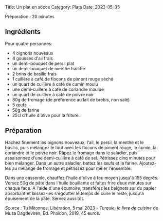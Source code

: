 Title: Un plat en söcce
Category: Plats
Date: 2023-05-05

Préparation : 20 minutes

## Ingrédients

Pour quatre personnes:

* 4 oignons nouveaux
* 4 gousses d'ail frais
* un demi-bouquet de persil plat
* un demi-bouquet de menthe fraîche
* 2 brins de basilic frais
* 1 cuillère à café de flocons de piment rouge séché
* un quart de cuillère à café de cumin moulu
* une demi-cuillère à café de coriandre moulue 
* un quart de cuillère à café de poivre noir
* 80g de fromage (de préférence au lait de brebis, non salé)
* 5 œufs
* 50g de farine
* 25cl d'huile d'olive pour la friture.

## Préparation

Hachez finement les oignons nouveaux, l'ail, le persil, la menthe et le basilic, puis mélangez le
tout avec les flocons de piment rouge, le cumin, la coriandre et le poivre noir. Râpez le fromage
dans le saladier, puis assaisonnez d'une demi-cuillère à café de sel. Pétrissez cinq minutes pour
bien mélanger. Dans un autre saladier, battez les œufs et la farine. Ajoutez-les au mélange de
fromage et pétrissez pour mêler l'ensemble.

Dans une casserole, chauffez l'huile d'olive à feu moyen jusqu'à 155 degrés. Versez 50g de pâte
dans l'huile bouillante et faites frire deux minutes sur chaque face. A l'aide d'une écumoire,
transférez les beignets sur du papier absorbant et laissez-les s'égoutter le temps de cuire le
reste, jusqu'à épuisement de la pâte. Servez aussitôt.


*Source :* Tu Mitonnes, Libération, 5 mai 2023 - *Turquie, le livre de cuisine* de Musa Dagdeviren, Ed. Phaïdon, 2019, 45 euros.

